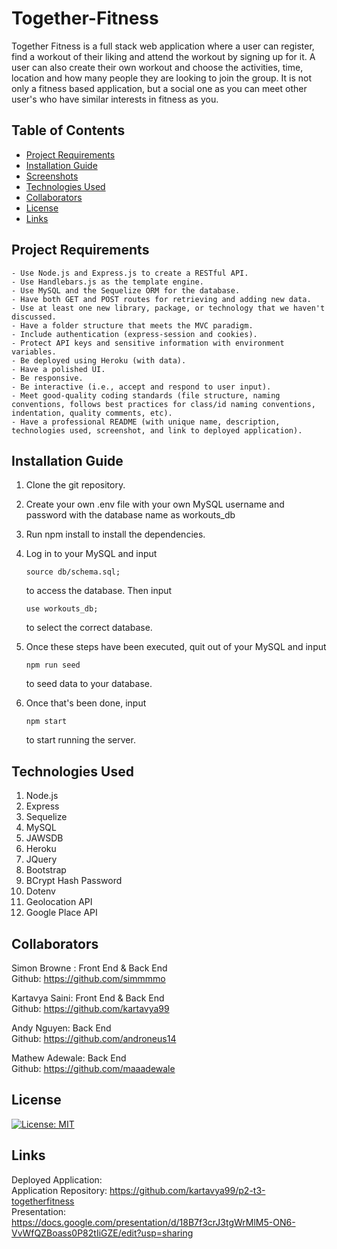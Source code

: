 # Together-Fitness

Together Fitness is a full stack web application where a user can register, find a workout of their liking and attend the workout by signing up for it. A user can also create their own workout and choose the activities, time, location and how many people they are looking to join the group. It is not only a fitness based application, but a social one as you can meet other user's who have similar interests in fitness as you.

## Table of Contents

- [Project Requirements](#project-requirements)
- [Installation Guide](#installation-guide)
- [Screenshots](#screenshots)
- [Technologies Used](#technologies-used)
- [Collaborators](#collaborators)
- [License](#license)
- [Links](#links)

## Project Requirements

    - Use Node.js and Express.js to create a RESTful API.
    - Use Handlebars.js as the template engine.
    - Use MySQL and the Sequelize ORM for the database.
    - Have both GET and POST routes for retrieving and adding new data.
    - Use at least one new library, package, or technology that we haven't discussed.
    - Have a folder structure that meets the MVC paradigm.
    - Include authentication (express-session and cookies).
    - Protect API keys and sensitive information with environment variables.
    - Be deployed using Heroku (with data).
    - Have a polished UI.
    - Be responsive.
    - Be interactive (i.e., accept and respond to user input).
    - Meet good-quality coding standards (file structure, naming conventions, follows best practices for class/id naming conventions, indentation, quality comments, etc).
    - Have a professional README (with unique name, description, technologies used, screenshot, and link to deployed application).

## Installation Guide

1. Clone the git repository.

2. Create your own .env file with your own MySQL username and password with the database name as workouts_db

3. Run npm install to install the dependencies.

4. Log in to your MySQL and input

   ```terminal
   source db/schema.sql;
   ```

   to access the database. Then input

   ```terminal
   use workouts_db;
   ```

   to select the correct database.

5. Once these steps have been executed, quit out of your MySQL and input

   ```terminal
   npm run seed
   ```

   to seed data to your database.

6. Once that's been done, input

   ```terminal
   npm start
   ```

   to start running the server.

## Technologies Used

1. Node.js
2. Express
3. Sequelize
4. MySQL
5. JAWSDB
6. Heroku
7. JQuery
8. Bootstrap
9. BCrypt Hash Password
10. Dotenv
11. Geolocation API
12. Google Place API

## Collaborators

Simon Browne : Front End & Back End <br />
Github: https://github.com/simmmmo <br />

Kartavya Saini: Front End & Back End <br />
Github: https://github.com/kartavya99 <br />

Andy Nguyen: Back End <br />
Github: https://github.com/androneus14 <br />

Mathew Adewale: Back End <br />
Github: https://github.com/maaadewale <br />

## License

[![License: MIT](https://img.shields.io/badge/License-MIT-yellow.svg)](https://opensource.org/licenses/MIT)

## Links

Deployed Application: <br />
Application Repository: https://github.com/kartavya99/p2-t3-togetherfitness <br />
Presentation: https://docs.google.com/presentation/d/18B7f3crJ3tgWrMlM5-ON6-VvWfQZBoass0P82tIiGZE/edit?usp=sharing <br />
